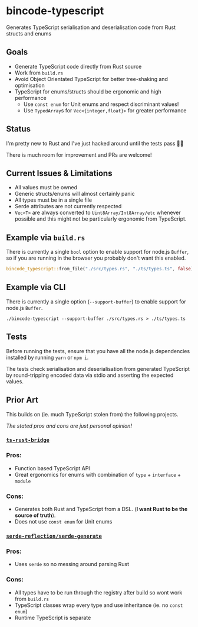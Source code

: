 # bincode-typescript

Generates TypeScript serialisation and deserialisation code from Rust structs
and enums

## Goals

- Generate TypeScript code directly from Rust source
- Work from `build.rs`
- Avoid Object Orientated TypeScript for better tree-shaking and optimisation
- TypeScript for enums/structs should be ergonomic and high performance
  - Use `const enum` for Unit enums and respect discriminant values!
  - Use `TypedArray`s for `Vec<{integer,float}>` for greater performance

## Status

I'm pretty new to Rust and I've just hacked around until the tests pass 🤷‍♂️

There is much room for improvement and PRs are welcome!

## Current Issues & Limitations

- All values must be owned
- Generic structs/enums will almost certainly panic
- All types must be in a single file
- Serde attributes are not currently respected
- `Vec<T>` are always converted to `Uint8Array/Int8Array/etc` whenever possible
  and this might not be particularly ergonomic from TypeScript.

## Example via `build.rs`

There is currently a single `bool` option to enable support for node.js
`Buffer`, so if you are running in the browser you probably don't want this enabled.

```rust
bincode_typescript::from_file("./src/types.rs", "./ts/types.ts", false);
```

## Example via CLI

There is currently a single option (`--support-buffer`) to enable support for node.js
`Buffer`.

```shell
./bincode-typescript --support-buffer ./src/types.rs > ./ts/types.ts
```

## Tests

Before running the tests, ensure that you have all the node.js dependencies
installed by running `yarn` or `npm i`.

The tests check serialisation and deserialisation from generated TypeScript by
round-tripping encoded data via stdio and asserting the expected values.

## Prior Art

This builds on (ie. much TypeScript stolen from) the following projects.

_The stated pros and cons are just personal opinion!_

### [`ts-rust-bridge`](https://github.com/twop/ts-rust-bridge)

### Pros:

- Function based TypeScript API
- Great ergonomics for enums with combination of `type` + `interface` + `module`

### Cons:

- Generates both Rust and TypeScript from a DSL. (**I want Rust to be the source
  of truth**).
- Does not use `const enum` for Unit enums

### [`serde-reflection/serde-generate`](https://github.com/novifinancial/serde-reflection/pull/59)

### Pros:

- Uses `serde` so no messing around parsing Rust

### Cons:

- All types have to be run through the registry after build so wont work from `build.rs`
- TypeScript classes wrap every type and use inheritance (ie. no `const enum`)
- Runtime TypeScript is separate
